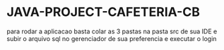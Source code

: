 # JAVA-PROJECT-CAFETERIA-CB
para rodar a aplicacao basta colar as 3 pastas na pasta src de sua IDE e subir o arquivo sql no gerenciador de sua preferencia e executar o login
